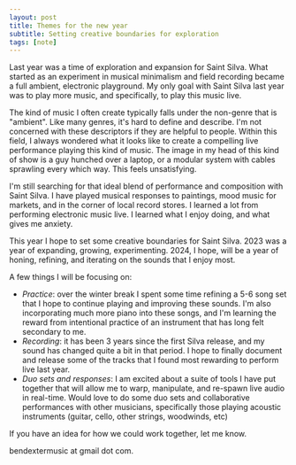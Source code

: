 ```yaml
---
layout: post
title: Themes for the new year
subtitle: Setting creative boundaries for exploration
tags: [note]
---
```


Last year was a time of exploration and expansion for Saint Silva. What started as an experiment in musical minimalism and field recording became a full ambient, electronic playground. My only goal with Saint Silva last year was to play more music, and specifically, to play this music live. 

The kind of music I often create typically falls under the non-genre that is "ambient". Like many genres, it's hard to define and describe. I'm not concerned with these descriptors if they are helpful to people. Within this field, I always wondered what it looks like to create a compelling live performance playing this kind of music. The image in my head of this kind of show is a guy hunched over a laptop, or a modular system with cables sprawling every which way. This feels unsatisfying.

I'm still searching for that ideal blend of performance and composition with Saint Silva. I have played musical responses to paintings, mood music for markets, and in the corner of local record stores. I learned a lot from performing electronic music live. I learned what I enjoy doing, and what gives me anxiety.

This year I hope to set some creative boundaries for Saint Silva. 2023 was a year of expanding, growing, experimenting. 2024, I hope, will be a year of honing, refining, and iterating on the sounds that I enjoy most.

A few things I will be focusing on:
- *Practice*: over the winter break I spent some time refining a 5-6 song set that I hope to continue playing and improving these sounds. I'm also incorporating much more piano into these songs, and I'm learning the reward from intentional practice of an instrument that has long felt secondary to me.
- *Recording*: it has been 3 years since the first Silva release, and my sound has changed quite a bit in that period. I hope to finally document and release some of the tracks that I found most rewarding to perform live last year.
- *Duo sets and responses*: I am excited about a suite of tools I have put together that will allow me to warp, manipulate, and re-spawn live audio in real-time. Would love to do some duo sets and collaborative performances with other musicians, specifically those playing acoustic instruments (guitar, cello, other strings, woodwinds, etc)

If you have an idea for how we could work together, let me know.

bendextermusic at gmail dot com.